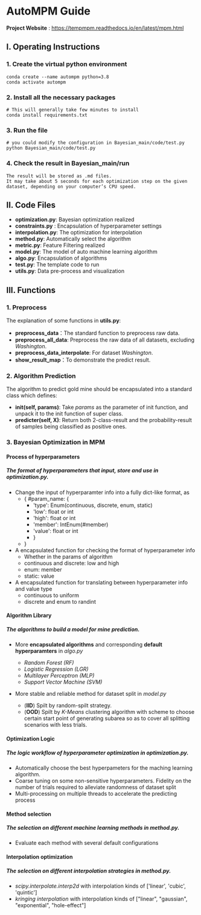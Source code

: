 # AutoMPM Guide

**Project Website** : https://tempmpm.readthedocs.io/en/latest/mpm.html
## I. Operating Instructions
### 1. Create the virtual python environment
```
conda create --name autompm python=3.8
conda activate autompm
```

### 2. Install all the necessary packages
```
# This will generally take few minutes to install
conda install requirements.txt
```

### 3. Run the file
```
# you could modify the configuration in Bayesian_main/code/test.py
python Bayesian_main/code/test.py
```

### 4. Check the result in Bayesian_main/run
```
The result will be stored as .md files.
It may take about 5 seconds for each optimization step on the given dataset, depending on your computer’s CPU speed.
```

## II. Code Files

+ **optimization.py**:  Bayesian optimization realized
+ **constraints.py** :  Encapsulation of hyperparameter settings
+ **interpolation.py**: The optimization for interpolation
+ **method.py**: Automatically select the algorithm
+ **metric.py**: Feature Filtering realized
+ **model.py**:  The model of auto machine learning algorithm
+ **algo.py**:  Encapsulation of algorithms
+ **test.py**:  The template code to run
+ **utils.py**:  Data pre-process and visualization

## III. Functions 
### 1. Preprocess
The explanation of some functions in **utils.py**:
+ **preprocess_data**：The standard function to preprocess raw data.
+ **preprocess_all_data**: Preprocess the raw data of all datasets, excluding *Washington*.
+ **preprocess_data_interpolate**: For dataset *Washington*.
+ **show_result_map**：To demonstrate the predict result.

### 2. Algorithm Prediction 
The algorithm to predict gold mine should be encapsulated into a standard class which defines:
+ **__init__(self, params)**: Take *params* as the parameter of init function, and unpack it to the init function of super class.
+ **predicter(self, X)**: Return both 2-class-result and the probability-result of samples being classified as positive ones.

<!-- ### Hyperparameter Constraints (Setted)
The constraints on hyperparameters of the algorithm, requiring:
+ **Continuous Param**: Require a floating point list length 2 as the lower and upper bound
+ **Discrete Param**: Require an integer list legnth 2 as the lower and upper bound
+ **Categorical Param**: Require a list as the enumeration of all feasible options
+ **Static Param**: Require a value as the static value -->

### 3. Bayesian Optimization in MPM

#### Process of hyperparameters

##### The format of hyperparameters that input, store and use in *optimization.py*.

* Change the input of hyperparamter info into a fully dict-like format, as
    * { #param_name: {
        * 'type': Enum(continuous, discrete, enum, static)
        * 'low': float or int
        * 'high': float or int
        * 'member': IntEnum(#member)
        * 'value': float or int
        * }
    * }
* A encapsulated function for checking the format of hyperparameter info
    * Whether in the params of algorithm
    * continuous and discrete: low and high
    * enum: member
    * static: value
* A encapsulated function for translating between hyperparameter info and value type
    * continuous to uniform
    * discrete and enum to randint


#### Algorithm Library

##### The algorithms to build a model for mine prediction.

* More **encapsulated algorithms** and corresponding **default hyperparamters** in *algo.py*
    * *Random Forest    (RF)*
    * *Logistic Regression  (LGR)*
    * *Multilayer Perceptron    (MLP)*
    * *Support Vector Machine   (SVM)*

* More stable and reliable method for dataset split in *model.py*
    * (**IID**) Spilt by random-spilt strategy.
    * (**OOD**) Spilt by *K-Means* clustering algorithm with scheme to choose certain start point of generating subarea so as to cover all splitting scenarios with less trials.


#### Optimization Logic

##### The logic workflow of hyperparameter optimization in *optimization.py*.

* Automatically choose the best hyperpameters for the maching learning algorithm. 
* Coarse tuning on some non-sensitive hyperparameters. Fidelity on the number of trials required to alleviate randomness of dataset split
* Multi-processing on multiple threads to accelerate the predicting process

#### Method selection

##### The selection on different machine learning methods in *method.py*.

* Evaluate each method with several default configurations

#### Interpolation optimization

##### The selection on different interpolation strategies in *method.py*.

* *scipy.interpolate.interp2d* with interpolation kinds of ['linear', 'cubic', 'quintic']
* *kringing interpolation* with interpolation kinds of ["linear", "gaussian", "exponential", "hole-effect"]
